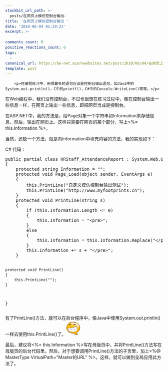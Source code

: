 ```yaml
---
stackbit_url_path: >-
  posts/在网页上模仿控制台输出-
title: '在网页上模仿控制台输出 '
date: '2010-06-04 01:29:23'
excerpt: >-
  
comments_count: 0
positive_reactions_count: 0
tags: 
  - 
canonical_url: https://be-net.azurewebsites.net/post/2010/06/04/在网页上模仿控制台输出-
template: post
---
```


        <p>在编程练习中，用得最多的语句应该是控制台输出语句，如Java中的System.out.println()，C中的printf()，C#中的Console.WriteLine()等等。</p>
<p>在Web编程中，我们没有控制台，不过也很想在练习过程中，像在控制台输出一些信息一样，在网页上输出一些信息，即把网页当成是控制台。</p>
<p>在ASP.NET中，我的方法是，给Page对象一个字符串如Information来存储信息，然后，输出在网页上。这样只需要在网页的某个部分，写上&lt;%= this.Information %&gt;。</p>
<p>当然，还缺一个方法，就是向Information中填充内容的方法，我的实现如下：</p>
<p>C# 代码：</p>
<pre class="brush: csharp">public partial class HRStaff_AttendanceReport : System.Web.UI.Page
{
    protected string Information = "";
    protected void Page_Load(object sender, EventArgs e)
    {
&nbsp;&nbsp;&nbsp;&nbsp;&nbsp;&nbsp;&nbsp;&nbsp;this.PrintLine("自定义模仿控制台输出测试");
&nbsp;&nbsp;&nbsp;&nbsp;&nbsp;&nbsp;&nbsp;&nbsp;this.PrintLine("http://www.myfootprints.cn");
    }
    protected void PrintLine(string s)
    {
        if (this.Information.Length &lt;= 0)
        {
            this.Information = "&lt;pre&gt;";
        }
        else
        {
            this.Information = this.Information.Replace("&lt;/pre&gt;", "&lt;br /&gt;");
        }
        this.Information += s + "&lt;/pre&gt;";
    }

    protected void PrintLine()
    {
        this.PrintLine("");
    }
}
</pre>
<p>有了PrintLine()方法，就可以在后台程序中，像Java中使用System.out.println()一样去使用this.PrintLine()了。<img alt="" src="https://raw.githubusercontent.com/Jeff-Tian/blogengine.net/master/Source/BlogEngine/BlogEngine.NET/App_Data/files/image_178.png"></p>
<p>最后，建议将&lt;%= this.Information %&gt;写在母版页中，并将PrintLine()方法写在母版页的后台代码里。然后，对于想要调用PrintLine()方法的子页里，加上&lt;%@ MasterType VirtualPath="Master的URL" %&gt;。这样，就可以做到全局应用此方法了。</p>
      